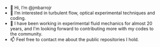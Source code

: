 - 👋 Hi, I’m @jmbarrojr
- 👀 I’m interested in turbulent flow, optical experimental techniques and coding.
- 🌱 I have been working in experimental fluid mechanics for almost 20 years, and I'm looking forward to contributing more with my codes to the community.
- 📫 Feel free to contact me about the public repositories I hold.

<!---
jmbarrojr/jmbarrojr is a ✨ special ✨ repository because its `README.md` (this file) appears on your GitHub profile.
You can click the Preview link to take a look at your changes.
--->
